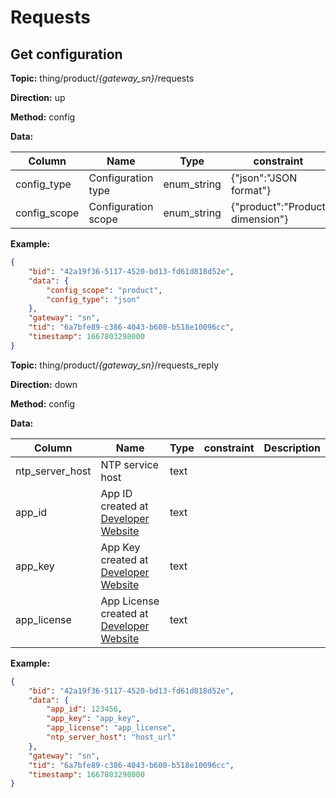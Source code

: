 








 # Requests

## Get configuration



**Topic:** thing/product/*{gateway_sn}*/requests

**Direction:** up

**Method:** config

**Data:**

|Column|Name|Type|constraint|Description|
|---|---|---|---|---|
|config_type|Configuration type|enum_string| {&#34;json&#34;:&#34;JSON format&#34;} ||
|config_scope|Configuration scope|enum_string| {&#34;product&#34;:&#34;Product dimension&#34;} ||


 

**Example:**
```json
{
	"bid": "42a19f36-5117-4520-bd13-fd61d818d52e",
	"data": {
		"config_scope": "product",
		"config_type": "json"
	},
	"gateway": "sn",
	"tid": "6a7bfe89-c386-4043-b600-b518e10096cc",
	"timestamp": 1667803298000
}
```



**Topic:** thing/product/*{gateway_sn}*/requests_reply

**Direction:** down

**Method:** config

**Data:**

|Column|Name|Type|constraint|Description|
|---|---|---|---|---|
|ntp_server_host|NTP service host|text|  ||
|app_id|App ID created at [Developer Website](https://developer.dji.com/user/apps/#all)|text|  ||
|app_key|App Key created at [Developer Website](https://developer.dji.com/user/apps/#all)|text|  ||
|app_license|App License created at [Developer Website](https://developer.dji.com/user/apps/#all)|text|  ||


 

**Example:**
```json
{
	"bid": "42a19f36-5117-4520-bd13-fd61d818d52e",
	"data": {
		"app_id": 123456,
		"app_key": "app_key",
		"app_license": "app_license",
		"ntp_server_host": "host_url"
	},
	"gateway": "sn",
	"tid": "6a7bfe89-c386-4043-b600-b518e10096cc",
	"timestamp": 1667803298000
}
```





